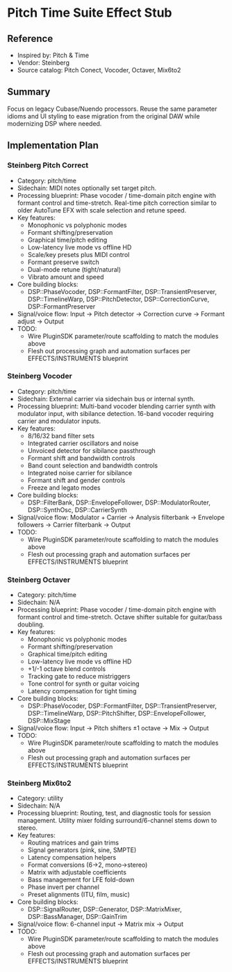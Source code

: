 # Pitch Time Suite Effect Stub

## Reference
- Inspired by: Pitch & Time
- Vendor: Steinberg
- Source catalog: Pitch Conect, Vocoder, Octaver, Mix6to2

## Summary
Focus on legacy Cubase/Nuendo processors. Reuse the same parameter idioms and UI styling to ease migration from the original DAW while modernizing DSP where needed.

## Implementation Plan
### Steinberg Pitch Correct
- Category: pitch/time
- Sidechain: MIDI notes optionally set target pitch.
- Processing blueprint: Phase vocoder / time-domain pitch engine with formant control and time-stretch. Real-time pitch correction similar to older AutoTune EFX with scale selection and retune speed.
- Key features:
  - Monophonic vs polyphonic modes
  - Formant shifting/preservation
  - Graphical time/pitch editing
  - Low-latency live mode vs offline HD
  - Scale/key presets plus MIDI control
  - Formant preserve switch
  - Dual-mode retune (tight/natural)
  - Vibrato amount and speed
- Core building blocks:
  - DSP::PhaseVocoder, DSP::FormantFilter, DSP::TransientPreserver, DSP::TimelineWarp, DSP::PitchDetector, DSP::CorrectionCurve, DSP::FormantPreserver
- Signal/voice flow: Input → Pitch detector → Correction curve → Formant adjust → Output
- TODO:
  - Wire PluginSDK parameter/route scaffolding to match the modules above
  - Flesh out processing graph and automation surfaces per EFFECTS/INSTRUMENTS blueprint

### Steinberg Vocoder
- Category: pitch/time
- Sidechain: External carrier via sidechain bus or internal synth.
- Processing blueprint: Multi-band vocoder blending carrier synth with modulator input, with sibilance detection. 16-band vocoder requiring carrier and modulator inputs.
- Key features:
  - 8/16/32 band filter sets
  - Integrated carrier oscillators and noise
  - Unvoiced detector for sibilance passthrough
  - Formant shift and bandwidth controls
  - Band count selection and bandwidth controls
  - Integrated noise carrier for sibilance
  - Formant shift and gender controls
  - Freeze and legato modes
- Core building blocks:
  - DSP::FilterBank, DSP::EnvelopeFollower, DSP::ModulatorRouter, DSP::SynthOsc, DSP::CarrierSynth
- Signal/voice flow: Modulator + Carrier → Analysis filterbank → Envelope followers → Carrier filterbank → Output
- TODO:
  - Wire PluginSDK parameter/route scaffolding to match the modules above
  - Flesh out processing graph and automation surfaces per EFFECTS/INSTRUMENTS blueprint

### Steinberg Octaver
- Category: pitch/time
- Sidechain: N/A
- Processing blueprint: Phase vocoder / time-domain pitch engine with formant control and time-stretch. Octave shifter suitable for guitar/bass doubling.
- Key features:
  - Monophonic vs polyphonic modes
  - Formant shifting/preservation
  - Graphical time/pitch editing
  - Low-latency live mode vs offline HD
  - +1/-1 octave blend controls
  - Tracking gate to reduce mistriggers
  - Tone control for synth or guitar voicing
  - Latency compensation for tight timing
- Core building blocks:
  - DSP::PhaseVocoder, DSP::FormantFilter, DSP::TransientPreserver, DSP::TimelineWarp, DSP::PitchShifter, DSP::EnvelopeFollower, DSP::MixStage
- Signal/voice flow: Input → Pitch shifters ±1 octave → Mix → Output
- TODO:
  - Wire PluginSDK parameter/route scaffolding to match the modules above
  - Flesh out processing graph and automation surfaces per EFFECTS/INSTRUMENTS blueprint

### Steinberg Mix6to2
- Category: utility
- Sidechain: N/A
- Processing blueprint: Routing, test, and diagnostic tools for session management. Utility mixer folding surround/6-channel stems down to stereo.
- Key features:
  - Routing matrices and gain trims
  - Signal generators (pink, sine, SMPTE)
  - Latency compensation helpers
  - Format conversions (6→2, mono→stereo)
  - Matrix with adjustable coefficients
  - Bass management for LFE fold-down
  - Phase invert per channel
  - Preset alignments (ITU, film, music)
- Core building blocks:
  - DSP::SignalRouter, DSP::Generator, DSP::MatrixMixer, DSP::BassManager, DSP::GainTrim
- Signal/voice flow: 6-channel input → Matrix mix → Output
- TODO:
  - Wire PluginSDK parameter/route scaffolding to match the modules above
  - Flesh out processing graph and automation surfaces per EFFECTS/INSTRUMENTS blueprint
